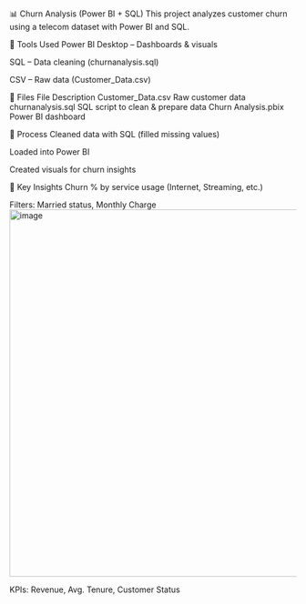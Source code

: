 📊 Churn Analysis (Power BI + SQL)
This project analyzes customer churn using a telecom dataset with Power BI and SQL.

🔧 Tools Used
Power BI Desktop – Dashboards & visuals

SQL – Data cleaning (churnanalysis.sql)

CSV – Raw data (Customer_Data.csv)

📁 Files
File	Description
Customer_Data.csv	Raw customer data
churnanalysis.sql	SQL script to clean & prepare data
Churn Analysis.pbix	Power BI dashboard

🔄 Process
Cleaned data with SQL (filled missing values)

Loaded into Power BI

Created visuals for churn insights

📌 Key Insights
Churn % by service usage (Internet, Streaming, etc.)

Filters: Married status, Monthly Charge
<img width="1153" height="646" alt="image" src="https://github.com/user-attachments/assets/f3b6a278-fcbe-41c1-b111-04a323410629" />


KPIs: Revenue, Avg. Tenure, Customer Status

